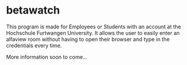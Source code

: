 # betawatch

This program is made for Employees or Students with an account at the Hochschule Furtwangen University. It allows the user to easily enter an alfaview room without having to open their browser and type in the credentials every time.

More information soon to come...
